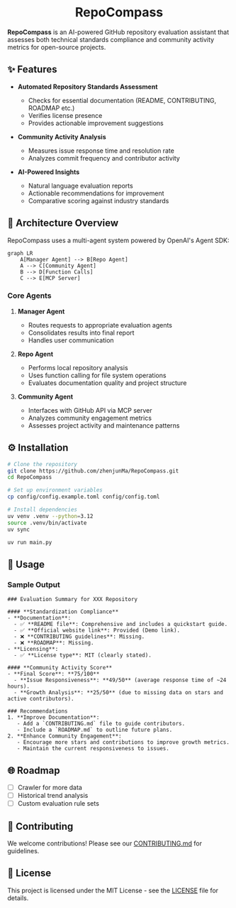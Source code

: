 <div align="center">
  <h1>RepoCompass</h1>
</div>

**RepoCompass** is an AI-powered GitHub repository evaluation assistant that assesses both technical standards compliance and community activity metrics for open-source projects.

## ✨ Features

- **Automated Repository Standards Assessment**
  - Checks for essential documentation (README, CONTRIBUTING, ROADMAP etc.)
  - Verifies license presence
  - Provides actionable improvement suggestions

- **Community Activity Analysis**
  - Measures issue response time and resolution rate
  - Analyzes commit frequency and contributor activity

- **AI-Powered Insights**
  - Natural language evaluation reports
  - Actionable recommendations for improvement
  - Comparative scoring against industry standards

## 🧠 Architecture Overview

RepoCompass uses a multi-agent system powered by OpenAI's Agent SDK:

```mermaid
graph LR
    A[Manager Agent] --> B[Repo Agent]
    A --> C[Community Agent]
    B --> D[Function Calls]
    C --> E[MCP Server]
```

### Core Agents

1. **Manager Agent**  
   - Routes requests to appropriate evaluation agents
   - Consolidates results into final report
   - Handles user communication

2. **Repo Agent**  
   - Performs local repository analysis
   - Uses function calling for file system operations
   - Evaluates documentation quality and project structure

3. **Community Agent**  
   - Interfaces with GitHub API via MCP server
   - Analyzes community engagement metrics
   - Assesses project activity and maintenance patterns

## ⚙️ Installation

```bash
# Clone the repository
git clone https://github.com/zhenjunMa/RepoCompass.git
cd RepoCompass

# Set up environment variables
cp config/config.example.toml config/config.toml

# Install dependencies
uv venv .venv --python=3.12
source .venv/bin/activate
uv sync

uv run main.py
```

## 🚀 Usage

### Sample Output

```
### Evaluation Summary for XXX Repository

#### **Standardization Compliance**
- **Documentation**:
  - ✅ **README file**: Comprehensive and includes a quickstart guide.
  - ✅ **Official website link**: Provided (Demo link).
  - ❌ **CONTRIBUTING guidelines**: Missing.
  - ❌ **ROADMAP**: Missing.
- **Licensing**:
  - ✅ **License type**: MIT (clearly stated).

#### **Community Activity Score**
- **Final Score**: **75/100**
  - **Issue Responsiveness**: **49/50** (average response time of ~24 hours).
  - **Growth Analysis**: **25/50** (due to missing data on stars and active contributors).

### Recommendations
1. **Improve Documentation**:
   - Add a `CONTRIBUTING.md` file to guide contributors.
   - Include a `ROADMAP.md` to outline future plans.
2. **Enhance Community Engagement**:
   - Encourage more stars and contributions to improve growth metrics.
   - Maintain the current responsiveness to issues.
```

## 🌐 Roadmap

- [ ] Crawler for more data
- [ ] Historical trend analysis
- [ ] Custom evaluation rule sets

## 🤝 Contributing

We welcome contributions! Please see our [CONTRIBUTING.md](CONTRIBUTING.md) for guidelines.

## 📜 License

This project is licensed under the MIT License - see the [LICENSE](LICENSE) file for details.